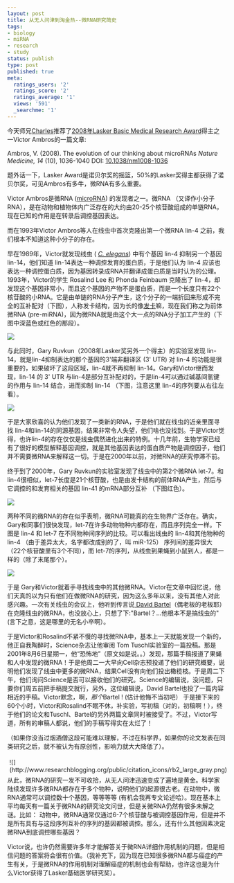```yaml
---
layout: post
title: 从无人问津到淘金热--微RNA研究简史
tags:
- biology
- miRNA
- research
- study
status: publish
type: post
published: true
meta:
  ratings_users: '2'
  ratings_score: '2'
  ratings_average: '1'
  views: '591'
  _searchme: '1'
---
```

今天师兄<a href="http://www.facebook.com/people/Charles-Addo-Quaye/1662936908" target="_blank">Charles</a>推荐了<a href="http://www.laskerfoundation.org/awards/2008basic.htm" target="_blank">2008年Lasker Basic Medical Research Award</a>得主之一Victor Ambros的一篇文章:

<span class="Z3988" title="ctx_ver=Z39.88-2004&amp;rft_val_fmt=info%3Aofi%2Ffmt%3Akev%3Amtx%3Ajournal&amp;rft.jtitle=Nature+Medicine&amp;rft_id=info%3Adoi%2F10.1038%2Fnm1008-1036&amp;rfr_id=info%3Asid%2Fresearchblogging.org&amp;rft.atitle=The+evolution+of+our+thinking+about+microRNAs&amp;rft.issn=1078-8956&amp;rft.date=2008&amp;rft.volume=14&amp;rft.issue=10&amp;rft.spage=1036&amp;rft.epage=1040&amp;rft.artnum=http%3A%2F%2Fwww.nature.com%2Fdoifinder%2F10.1038%2Fnm1008-1036&amp;rft.au=Ambros%2C+V.&amp;rfe_dat=bpr3.included=1;bpr3.tags=Biology%2CMolecular+Biology">Ambros, V. (2008). The evolution of our thinking about microRNAs <span style="font-style:italic;">Nature Medicine, 14</span> (10), 1036-1040 DOI: <a rev="review" href="http://dx.doi.org/10.1038/nm1008-1036">10.1038/nm1008-1036</a></span>

<span class="Z3988" title="ctx_ver=Z39.88-2004&amp;rft_val_fmt=info%3Aofi%2Ffmt%3Akev%3Amtx%3Ajournal&amp;rft.jtitle=Nature+Medicine&amp;rft_id=info%3Adoi%2F10.1038%2Fnm1008-1036&amp;rfr_id=info%3Asid%2Fresearchblogging.org&amp;rft.atitle=The+evolution+of+our+thinking+about+microRNAs&amp;rft.issn=1078-8956&amp;rft.date=2008&amp;rft.volume=14&amp;rft.issue=10&amp;rft.spage=1036&amp;rft.epage=1040&amp;rft.artnum=http%3A%2F%2Fwww.nature.com%2Fdoifinder%2F10.1038%2Fnm1008-1036&amp;rft.au=Ambros%2C+V.&amp;rfe_dat=bpr3.included=1;bpr3.tags=Biology%2CMolecular+Biology">题外话一下，Lasker Award是诺贝尔奖的摇篮，50%的Lasker奖得主都获得了诺贝尔奖，可见Ambros有多牛，微RNA有多么重要。</span>

Victor Ambros是微RNA (<a href="http://en.wikipedia.org/wiki/MicroRNA" target="_blank">microRNA</a>) 的发现者之一。微RNA （又译作小分子RNA），是在动物和植物体内广泛存在的大约由20-25个核苷酸组成的单链RNA，现在已知的作用是在转录后调控基因表达。

而在1993年Victor Ambros等人在线虫中首次克隆出第一个微RNA lin-4 之前，我们根本不知道这种小分子的存在。

早在1989年，Victor就发现线虫 ( <a href="http://en.wikipedia.org/wiki/C_elegans" target="_blank"><em>C. elegans</em></a>) 中有个基因 lin-4 抑制另一个基因 lin-14，他们知道 lin-14表达一种调控发育的蛋白质，于是他们认为 lin-4 应该也表达一种调控蛋白质，因为基因转录成RNA并翻译成蛋白质是当时认为的公理。1993年，Victor的学生 Rosalind Lee 和 Phonda Feinbaum 克隆出了 lin-4，却发现这个基因非常小，而且这个基因的产物不是蛋白质，而是一个长度只有22个核苷酸的小RNA。它是由单链的RNA分子产生，这个分子的一端折回来形成不完全的互补配对（下图），人称发卡结构，因为长的像<a href="http://www.chineseknotting.org/projects/bbb-hairpin-big.jpg" target="_blank">发卡</a>嘛，现在我们称之为前体微RNA (pre-miRNA)，因为微RNA就是由这个大一点的RNA分子加工产生的（下图中深蓝色或红色的那段）。

![](https://dl.dropboxusercontent.com/u/308058/blogimages/2010/07/lin4.png)


与此同时，Gary Ruvkun（2008年Lasker奖另外一个得主）的实验室发现 lin-14，就是lin-4抑制表达的那个基因的3'端非翻译区 (3' UTR) 对 lin-4 的功能是很重要的，如果破坏了这段区域，lin-4就不再抑制 lin-14。Gary和Victor继而发现，lin-14 的 3' UTR 与lin-4是部分互补配对的，于是lin-4可以通过碱基间氢键的作用与 lin-14 结合，进而抑制 lin-14 （下图，注意这里 lin-4的序列要从右往左看）。

![](https://dl.dropboxusercontent.com/u/308058/blogimages/2010/07/lin4target.png)


于是大家欣喜的认为他们发现了一类新的RNA，于是他们就在线虫的近亲里面寻找 lin-4和lin-14的同源基因，结果非常令人失望，他们啥也没找到。于是Victor觉得，也许lin-4的存在仅仅是线虫偶然进化出来的特例。十几年前，生物学家已经有了很好的模型解释基因调控，就是其他基因表达的蛋白质产物是调控因子，他们并不需要微RNA来解释这一切。于是在2000年以前，对微RNA的研究停滞不前。

终于到了2000年，Gary Ruvkun的实验室发现了线虫中的第2个微RNA let-7。和lin-4很相似，let-7长度是21个核苷酸，也是由发卡结构的前体RNA产生，然后与它调控的和发育相关的基因 lin-41 的mRNA部分互补 （下图红色）。

![](http://azaleasays.files.wordpress.com/2009/09/let7.png)


两种不同的微RNA的存在似乎表明，微RNA可能真的在生物界广泛存在。确实，Gary和同事们很快发现，let-7在许多动物物种内都存在，而且序列完全一样。下图是 lin-4 和 let-7 在不同物种间序列的比较。可以看出线虫的 lin-4和其他物种的 lin-4 （由于差异太大，名字都改成别的了，叫 miR-125） 序列间的差异很大（22个核苷酸里有3个不同），而 let-7的序列，从线虫到果蝇到小鼠到人，都是一样的（除了末尾那个）。

![](https://dl.dropboxusercontent.com/u/308058/blogimages/2010/07/lin4let7alignment.png)


于是 Gary和Victor就着手寻找线虫中的其他微RNA。Victor在文章中回忆说，他们天真的以为只有他们在做微RNA的研究，因为这么多年以来，没有其他人对此感兴趣。一次有关线虫的会议上，他听到传言说<a href="http://web.wi.mit.edu/bartel/pub/" target="_blank"> David Bartel</a>（偶老板的老板耶） 在克隆线虫的微RNA，也没放心上，只想了下:"Bartel？...他根本不是搞线虫的" (言下之意，这是哪里的无名小卒啊）。

于是Victor和Rosalind不紧不慢的寻找微RNA中，基本上一天就能发现一个新的，他正自我陶醉时，Science杂志让他审阅 Tom Tuschl实验室的一篇投稿。那是2001年8月6日星期一，他“恐怖地”（原文如是说。。）发现，那篇手稿报道了果蝇和人中发现的微RNA！于是他周二一大早向Cell杂志预投递了他们的研究概要，说明他们发现了线虫中更多的微RNA，结果Cell没有向他们投出橄榄枝。于是周二下午，他们询问Science是否可以接收他们的研究。Science的编辑说，没问题，只要你们周五前把手稿提交就行，另外，这位编辑说，David Bartel也投了一篇内容相近的手稿。Victor默念，啊，<em>那个</em>Bartel ! (估计他悔不当初吧） 于是接下来的 60个小时，Victor和Rosalind不眠不休，补实验，写初稿（对的，初稿啊！），终于他们的论文和Tuschl、Bartel的另外两篇文章同时被接受了。不过，Victor写道，所有的审稿人都说，他们的手稿写得实在太烂了！

（如果你没当过烟酒僧这段可能难以理解，不过在科学界，如果你的论文发表在同类研究之后，就不被认为有原创性，影响力就大大降低了）。

<span style="float:left;padding:5px;">
![](http://www.researchblogging.org/public/citation_icons/rb2_large_gray.png)
</span>
从此，微RNA的研究一发不可收拾，从无人问津迅速变成了遍地是黄金。科学家陆续发现许多微RNA都存在于多个物种，说明他们的起源很古老。在动物中，微RNA通常可以调控数十个基因，等等等等 (有机会我再专文论述哈）。现在基本上平均每天有一篇关于微RNA的研究论文问世，但是关微RNA仍然有很多未解之谜。比如： 动物中，微RNA通常仅通过6-7个核苷酸与被调控基因作用，但是并不是所有具有与这段序列互补的序列的基因都被调控。那么，还有什么其他因素决定微RNA到底调控哪些基因？

Victor说，也许仍然需要许多年才能解答关于微RNA详细作用机制的问题，但是相信问题的答案将会很有价值。（我补充下，因为现在已知很多微RNA都与癌症的产生有关，于是微RNA的作用机制对理解癌症的机制也会有帮助，也许这也是为什么Victor获得了Lasker基础医学研究奖）。
